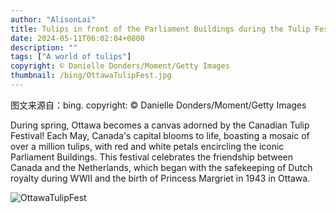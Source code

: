 ```yaml
---
author: "AlisonLai"
title: Tulips in front of the Parliament Buildings during the Tulip Festival in Ottawa (© Danielle Donders/Moment/Getty Images)
date: 2024-05-11T06:02:04+0800
description: ""
tags: ["A world of tulips"]
copyright: © Danielle Donders/Moment/Getty Images
thumbnail: /bing/OttawaTulipFest.jpg
---
```

图文来源自：bing.  copyright: © Danielle Donders/Moment/Getty Images

During spring, Ottawa becomes a canvas adorned by the Canadian Tulip Festival! Each May, Canada's capital blooms to life, boasting a mosaic of over a million tulips, with red and white petals encircling the iconic Parliament Buildings. This festival celebrates the friendship between Canada and the Netherlands, which began with the safekeeping of Dutch royalty during WWII and the birth of Princess Margriet in 1943 in Ottawa.

![OttawaTulipFest](/bing/OttawaTulipFest.jpg)